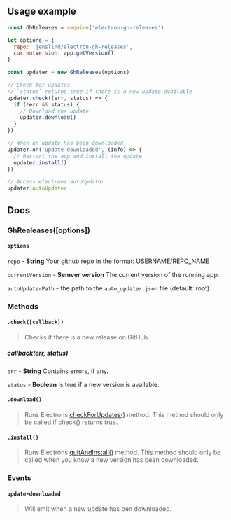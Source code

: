 ## Usage example

```javascript
const GhReleases = require('electron-gh-releases')

let options = {
  repo: 'jenslind/electron-gh-releases',
  currentVersion: app.getVersion()
}

const updater = new GhReleases(options)

// Check for updates
// `status` returns true if there is a new update available
updater.check((err, status) => {
  if (!err && status) {
    // Download the update
    updater.download()
  }
})

// When an update has been downloaded
updater.on('update-downloaded', (info) => {
  // Restart the app and install the update
  updater.install()
})

// Access electrons autoUpdater
updater.autoUpdater
```

## Docs

### GhRealeases([options])

#### `options`

`repo` - **String** Your github repo in the format: USERNAME/REPO_NAME

`currentVersion` - **Semver version** The current version of the running app.

`autoUpdaterPath` - the path to the `auto_updater.json` file (default: root)

### Methods

#### `.check([callback])`
> Checks if there is a new release on GitHub.

##### callback(err, status)
`err` - **String** Contains errors, if any.

`status` - **Boolean** Is true if a new version is available.

#### `.download()`
> Runs Electrons [checkForUpdates()](https://github.com/atom/electron/blob/master/docs/api/auto-updater.md#autoupdatercheckforupdates) method. This method should only be called if check() returns true.

#### `.install()`
> Runs Electrons [quitAndInstall()](https://github.com/atom/electron/blob/master/docs/api/auto-updater.md#autoupdaterquitandinstall) method. This method should only be called when you know a new version has been downloaded.

### Events

#### `update-downloaded`
> Will emit when a new update has ben downloaded.
